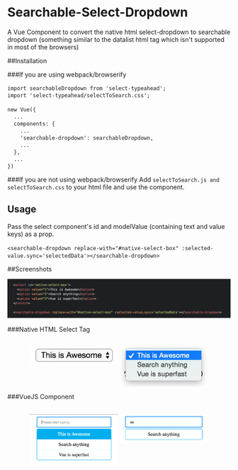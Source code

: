 # Searchable-Select-Dropdown
A Vue Component to convert the native html select-dropdown to searchable dropdown (something similar to the datalist html tag which isn't supported in most of the browsers)

##Installation

###If you are using webpack/browserify

```
import searchableDropdown from 'select-typeahead';
import 'select-typeahead/selectToSearch.css';

new Vue({
  ...
  components: {
    ...
    'searchable-dropdown': searchableDropdown,
    ...
  },
  ...
})
```

###If you are not using webpack/browserify
Add `selectToSearch.js and selectToSearch.css` to your html file and use the component.


## Usage
Pass the select component's id and modelValue (containing text and value keys) as a prop.

`<searchable-dropdown replace-with="#native-select-box" :selected-value.sync='selectedData'></searchable-dropdown>`

##Screenshots


![Alt text](images/example_code.png?raw=true "Example Code")

###Native HTML Select Tag
<p align="center">
  <br>
  <img align="top" width="200" src="images/native.png?raw=true" alt="select">
  <img align="top" width="200" src="images/native-opened.png?raw=true" alt="usage">
</p>

###VueJS Component
<p align="center">
  <br>
  <img align="top" width="200" src="images/usage.png?raw=true" alt="usage">
  <img align="top" width="200" style="vertical-align:top" src="images/typeahead.png?raw=true" alt="usage">
</p>


